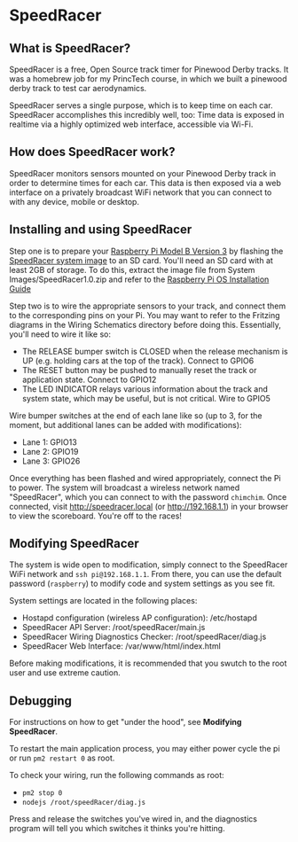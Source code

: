 # SpeedRacer

## What is SpeedRacer? 

SpeedRacer is a free, Open Source track timer for Pinewood Derby tracks. It was a homebrew job for my PrincTech course, in which
we built a pinewood derby track to test car aerodynamics. 

SpeedRacer serves a single purpose, which is to keep time on each car. SpeedRacer accomplishes this incredibly well, too: 
Time data is exposed in realtime via a highly optimized web interface, accessible via Wi-Fi. 

## How does SpeedRacer work? 

SpeedRacer monitors sensors mounted on your Pinewood Derby track in order to determine times for each car. This data is then exposed via a web interface on a privately broadcast WiFi network that you can connect to with any device, mobile or desktop. 

## Installing and using SpeedRacer

Step one is to prepare your [Raspberry Pi Model B Version 3](https://www.raspberrypi.org/products/raspberry-pi-3-model-b/) by flashing the [SpeedRacer system image](https://cdn.ctis.me/file/ctisme-cdn/speedracer/SpeedRacer1.0.zip) to an SD card. You'll need an SD card with at least 2GB of storage. To do this, extract the image file from System Images/SpeedRacer1.0.zip and refer to the [Raspberry Pi OS Installation Guide](https://www.raspberrypi.org/documentation/installation/installing-images/)

Step two is to wire the appropriate sensors to your track, and connect them to the corresponding pins on your Pi. You may want to refer to the Fritzing diagrams in the Wiring Schematics directory before doing this. Essentially, you'll need to wire it like so: 

- The RELEASE bumper switch is CLOSED when the release mechanism is UP (e.g. holding cars at the top of the track). Connect to GPIO6
- The RESET button may be pushed to manually reset the track or application state. Connect to GPIO12
- The LED INDICATOR relays various information about the track and system state, which may be useful, but is not critical. Wire to GPIO5

Wire bumper switches at the end of each lane like so (up to 3, for the moment, but additional lanes can be added with modifications): 
- Lane 1: GPIO13
- Lane 2: GPIO19
- Lane 3: GPIO26

Once everything has been flashed and wired appropriately, connect the Pi to power. The system will broadcast a wireless network named "SpeedRacer", which you can connect to with the password `chimchim`. Once connected, visit http://speedracer.local (or http://192.168.1.1) in your browser to view the scoreboard. You're off to the races!

## Modifying SpeedRacer

The system is wide open to modification, simply connect to the SpeedRacer WiFi network and `ssh pi@192.168.1.1`. From there, 
you can use the default password (`raspberry`) to modify code and system settings as you see fit. 

System settings are located in the following places: 

- Hostapd configuration (wireless AP configuration): /etc/hostapd
- SpeedRacer API Server: /root/speedRacer/main.js
- SpeedRacer Wiring Diagnostics Checker: /root/speedRacer/diag.js
- SpeedRacer Web Interface: /var/www/html/index.html

Before making modifications, it is recommended that you swutch to the root user and use extreme caution. 

## Debugging

For instructions on how to get "under the hood", see **Modifying SpeedRacer**.  

To restart the main application process, you may either power cycle the pi or run `pm2 restart 0` as root. 

To check your wiring, run the following commands as root:
- `pm2 stop 0`
- `nodejs /root/speedRacer/diag.js`

Press and release the switches you've wired in, and the diagnostics program will tell you which switches it thinks you're hitting. 
